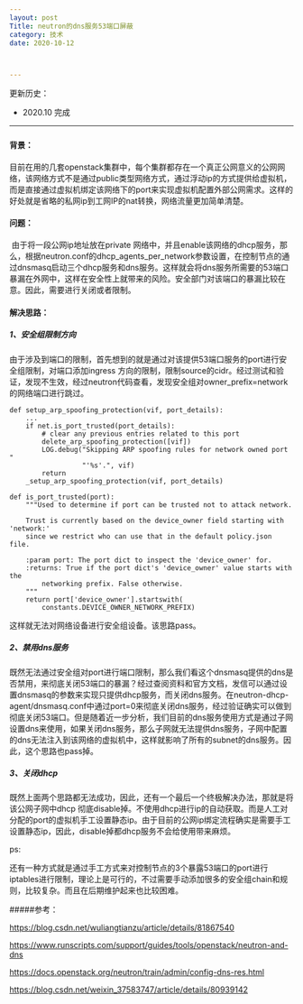 ```yaml
---
layout: post
Title: neutron的dns服务53端口屏蔽
category: 技术
date: 2020-10-12



---
```


更新历史：

- 2020.10 完成

------

###

#### 背景：

​		目前在用的几套openstack集群中，每个集群都存在一个真正公网意义的公网网络，该网络方式不是通过public类型网络方式，通过浮动ip的方式提供给虚拟机，而是直接通过虚拟机绑定该网络下的port来实现虚拟机配置外部公网需求。这样的好处就是省略的私网ip到工网IP的nat转换，网络流量更加简单清楚。



#### 问题：

​		由于将一段公网ip地址放在private 网络中，并且enable该网络的dhcp服务，那么，根据neutron.conf的dhcp_agents_per_network参数设置，在控制节点的通过dnsmasq启动三个dhcp服务和dns服务。这样就会将dns服务所需要的53端口暴漏在外网中，这样在安全性上就带来的风险。安全部门对该端口的暴漏比较在意。因此，需要进行关闭或者限制。



#### 解决思路：

##### 1、安全组限制方向

​		由于涉及到端口的限制，首先想到的就是通过对该提供53端口服务的port进行安全组限制，对端口添加ingress 方向的限制，限制source的cidr。经过测试和验证，发现不生效，经过neutron代码查看，发现安全组对owner_prefix=network的网络端口进行跳过。



```
def setup_arp_spoofing_protection(vif, port_details):
    ...
    if net.is_port_trusted(port_details):
        # clear any previous entries related to this port
        delete_arp_spoofing_protection([vif])
        LOG.debug("Skipping ARP spoofing rules for network owned port "
                  "'%s'.", vif)
        return
    _setup_arp_spoofing_protection(vif, port_details)
```



```
def is_port_trusted(port):
    """Used to determine if port can be trusted not to attack network.

    Trust is currently based on the device_owner field starting with 'network:'
    since we restrict who can use that in the default policy.json file.

    :param port: The port dict to inspect the 'device_owner' for.
    :returns: True if the port dict's 'device_owner' value starts with the
        networking prefix. False otherwise.
    """
    return port['device_owner'].startswith(
        constants.DEVICE_OWNER_NETWORK_PREFIX)
```

这样就无法对网络设备进行安全组设备。该思路pass。



##### 2、禁用dns服务

​	既然无法通过安全组对port进行端口限制，那么我们看这个dnsmasq提供的dns是否禁用，来彻底关闭53端口的暴漏？经过查阅资料和官方文档，发信可以通过设置dnsmasq的参数来实现只提供dhcp服务，而关闭dns服务。在neutron-dhcp-agent/dnsmasq.conf中通过port=0来彻底关闭dns服务，经过验证确实可以做到彻底关闭53端口。但是随着近一步分析，我们目前的dns服务使用方式是通过子网设置dns来使用，如果关闭dns服务，那么子网就无法提供dns服务，子网中配置的dns无法注入到该网络的虚拟机中，这样就影响了所有的subnet的dns服务。因此，这个思路也pass掉。



 ##### 3、关闭dhcp

​		既然上面两个思路都无法成功，因此，还有一个最后一个终极解决办法，那就是将该公网子网中dhcp 彻底disable掉。不使用dhcp进行ip的自动获取。而是人工对分配的port的虚拟机手工设置静态ip。由于目前的公网ip绑定流程确实是需要手工设置静态ip，因此，disable掉都dhcp服务不会给使用带来麻烦。



ps:

​		还有一种方式就是通过手工方式来对控制节点的3个暴露53端口的port进行iptables进行限制，理论上是可行的，不过需要手动添加很多的安全组chain和规则，比较复杂。而且在后期维护起来也比较困难。



#####参考：

https://blog.csdn.net/wuliangtianzu/article/details/81867540	

https://www.runscripts.com/support/guides/tools/openstack/neutron-and-dns

 https://docs.openstack.org/neutron/train/admin/config-dns-res.html

https://blog.csdn.net/weixin_37583747/article/details/80939142

